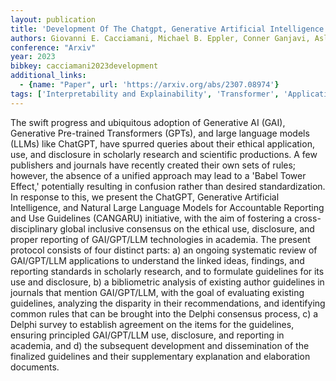 ```yaml
---
layout: publication
title: 'Development Of The Chatgpt, Generative Artificial Intelligence And Natural Large Language Models For Accountable Reporting And Use (CANGARU) Guidelines'
authors: Giovanni E. Cacciamani, Michael B. Eppler, Conner Ganjavi, Asli Pekan, Brett Biedermann, Gary S. Collins, Inderbir S. Gill
conference: "Arxiv"
year: 2023
bibkey: cacciamani2023development
additional_links:
  - {name: "Paper", url: 'https://arxiv.org/abs/2307.08974'}
tags: ['Interpretability and Explainability', 'Transformer', 'Applications', 'Model Architecture', 'GPT', 'Merging', 'Survey Paper', 'Reinforcement Learning', 'Pretraining Methods']
---
```

The swift progress and ubiquitous adoption of Generative AI (GAI), Generative
Pre-trained Transformers (GPTs), and large language models (LLMs) like ChatGPT,
have spurred queries about their ethical application, use, and disclosure in
scholarly research and scientific productions. A few publishers and journals
have recently created their own sets of rules; however, the absence of a
unified approach may lead to a 'Babel Tower Effect,' potentially resulting in
confusion rather than desired standardization. In response to this, we present
the ChatGPT, Generative Artificial Intelligence, and Natural Large Language
Models for Accountable Reporting and Use Guidelines (CANGARU) initiative, with
the aim of fostering a cross-disciplinary global inclusive consensus on the
ethical use, disclosure, and proper reporting of GAI/GPT/LLM technologies in
academia. The present protocol consists of four distinct parts: a) an ongoing
systematic review of GAI/GPT/LLM applications to understand the linked ideas,
findings, and reporting standards in scholarly research, and to formulate
guidelines for its use and disclosure, b) a bibliometric analysis of existing
author guidelines in journals that mention GAI/GPT/LLM, with the goal of
evaluating existing guidelines, analyzing the disparity in their
recommendations, and identifying common rules that can be brought into the
Delphi consensus process, c) a Delphi survey to establish agreement on the
items for the guidelines, ensuring principled GAI/GPT/LLM use, disclosure, and
reporting in academia, and d) the subsequent development and dissemination of
the finalized guidelines and their supplementary explanation and elaboration
documents.
